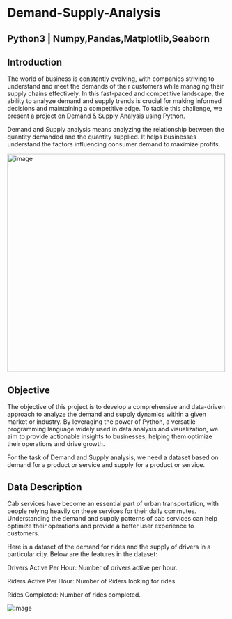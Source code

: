 # Demand-Supply-Analysis 
## Python3 | Numpy,Pandas,Matplotlib,Seaborn

## Introduction

The world of business is constantly evolving, with companies striving to understand and meet the demands of their customers while managing their supply chains effectively.
In this fast-paced and competitive landscape, the ability to analyze demand and supply trends is crucial for making informed decisions and maintaining a competitive edge.
To tackle this challenge, we present a project on Demand & Supply Analysis using Python.

Demand and Supply analysis means analyzing the relationship between the quantity demanded and the quantity supplied.
It helps businesses understand the factors influencing consumer demand to maximize profits.

<img src="https://github.com/Ginga1402/Demand-Supply-Analysis/assets/130181481/f94dc1b6-54e6-4b63-978c-e165020a6d3a" alt="image" width="500">



## Objective


The objective of this project is to develop a comprehensive and data-driven approach to analyze the demand and supply dynamics within a given market or industry.
By leveraging the power of Python, a versatile programming language widely used in data analysis and visualization,
we aim to provide actionable insights to businesses, helping them optimize their operations and drive growth.


For the task of Demand and Supply analysis, we need a dataset based on demand for a product or service and supply for a product or service.


## Data Description

Cab services have become an essential part of urban transportation, with people relying heavily on these services for their daily commutes. Understanding the demand and supply patterns of cab services can help optimize their operations and provide a better user experience to customers.

Here is a dataset of the demand for rides and the supply of drivers in a particular city. Below are the features in the dataset:

Drivers Active Per Hour: Number of drivers active per hour.

Riders Active Per Hour: Number of Riders looking for rides.

Rides Completed: Number of rides completed.

![image](https://github.com/Ginga1402/Demand-Supply-Analysis/assets/130181481/5d681123-2e2c-4c7b-ba5c-4a2f6c83c8e3)

